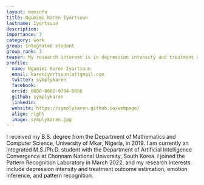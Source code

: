 ```yaml
---
layout: meminfo
title: Ngumimi Karen Iyortsuun
lastname: Iyortsuun
description:
importance: 3
category: work
group: Integrated student
group_rank: 3
teaser: My research interest is in depression intensity and treatment outcome estimation, emotion inference, and pattern recognition.
profile:
  name: Ngumimi Karen Iyortsuun
  email: kareniyortsuun(at)gmail.com
  twitter: symplykaren
  facebook:
  orcid: 0000-0002-9704-8056
  github: symplykaren
  linkedin:
  website: https://symplykaren.github.io/webpage/
  align: right
  image: symplykaren.jpg
---
```



I received my B.S. degree from the Department of Mathematics and Computer Science, University of Mkar, Nigeria, in 2019. I am currently an integrated M.S./Ph.D. student with the Department of Artificial Intelligence Convergence at Chonnam National University, South Korea. I joined the Pattern Recognition Laboratory in March 2022, and my research interests include depression intensity and treatment outcome estimation, emotion inference, and pattern recognition.


